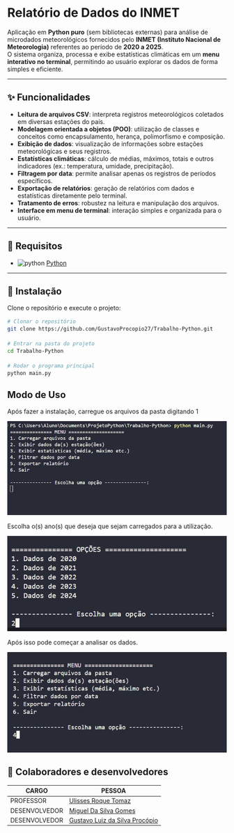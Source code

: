 
# Relatório de Dados do INMET

Aplicação em **Python puro** (sem bibliotecas externas) para análise de microdados meteorológicos fornecidos pelo **INMET (Instituto Nacional de Meteorologia)** referentes ao período de **2020 a 2025**.  
O sistema organiza, processa e exibe estatísticas climáticas em um **menu interativo no terminal**, permitindo ao usuário explorar os dados de forma simples e eficiente.

---
## ✨ Funcionalidades

- **Leitura de arquivos CSV**: interpreta registros meteorológicos coletados em diversas estações do país.  
- **Modelagem orientada a objetos (POO)**: utilização de classes e conceitos como encapsulamento, herança, polimorfismo e composição.  
- **Exibição de dados**: visualização de informações sobre estações meteorológicas e seus registros.  
- **Estatísticas climáticas**: cálculo de médias, máximos, totais e outros indicadores (ex.: temperatura, umidade, precipitação).  
- **Filtragem por data**: permite analisar apenas os registros de períodos específicos.  
- **Exportação de relatórios**: geração de relatórios com dados e estatísticas diretamente pelo terminal.  
- **Tratamento de erros**: robustez na leitura e manipulação dos arquivos.  
- **Interface em menu de terminal**: interação simples e organizada para o usuário.  

---

## 📌 Requisitos

- <img alt="python" src="https://cdn.jsdelivr.net/gh/devicons/devicon@latest/icons/python/python-original.svg"  height="30" width="40"/>  [Python](https://www.python.org/downloads/)

---

## 🚀 Instalação

Clone o repositório e execute o projeto:

```sh
# Clonar o repositório
git clone https://github.com/GustavoProcopio27/Trabalho-Python.git

# Entrar na pasta do projeto
cd Trabalho-Python

# Rodar o programa principal
python main.py

```    
## Modo de Uso 

Após fazer a instalação, carregue os arquivos da pasta digitando 1

![App Screenshot](./Images/ImagemInicial.png)

 Escolha o(s) ano(s) que deseja que sejam carregados para a utilização.
 
![App Screenshot](./Images/ImagemEscolhaAno.png)

Após isso pode começar a analisar os dados.

![App Screenshot](./Images/ImagemApos.png)


## 👥 Colaboradores e desenvolvedores
| CARGO         | PESSOA                                                                 |
| ------------- | ---------------------------------------------------------------------- |
| PROFESSOR     | [Ulisses Roque Tomaz](https://github.com/UlissesRTomaz)                |
| DESENVOLVEDOR | [Miguel Da Silva Gomes](https://github.com/MiguelDaSilvaGomes)         |
| DESENVOLVEDOR | [Gustavo Luiz da Silva Procópio](https://github.com/GustavoProcopio27) |
